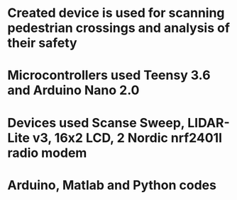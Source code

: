 # Created device is used for scanning pedestrian crossings and analysis of their safety
# Microcontrollers used Teensy 3.6 and Arduino Nano 2.0
# Devices used Scanse Sweep, LIDAR-Lite v3, 16x2 LCD, 2 Nordic nrf2401l radio modem
# Arduino, Matlab and Python codes 
